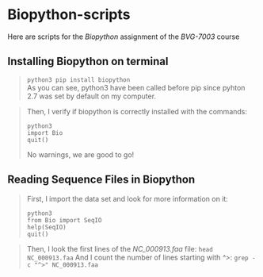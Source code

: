 # **Biopython-scripts**
Here are scripts for the *Biopython* assignment of the  *BVG-7003* course  

## Installing Biopython on terminal  

> `python3 pip install biopython`  
> As you can see, python3 have been called before pip since pyhton 2.7 was set by default on my computer.

> Then, I verify if biopython is correctly installed with the commands:  
> ```
> python3   
> import Bio  
> quit()
> ```  
> No warnings, we are good to go!  

## Reading Sequence Files in Biopython

> First, I import the data set and look for more information on it:  
> ```
> python3  
> from Bio import SeqIO  
> help(SeqIO)  
> quit()
> ```

> Then, I look the first lines of the *NC_000913.faa* file:
> `head NC_000913.faa` 
> And I count the number of lines starting with *^>*:
> `grep -c "^>" NC_000913.faa`





